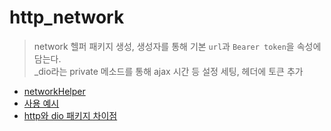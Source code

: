 # http_network

> network 헬퍼 패키지 생성, 생성자를 통해 기본 `url`과 `Bearer token`을 속성에 담는다.  
_dio라는 private 메소드를 통해 ajax 시간 등 설정 세팅, 헤더에 토큰 추가
 
- [networkHelper](/lib/services/network_helper_dio.dart)  
- [사용 예시](/lib/screens/network_example.dart)  
- [http와 dio 패키지 차이점](https://kyungsnim.net/175)
